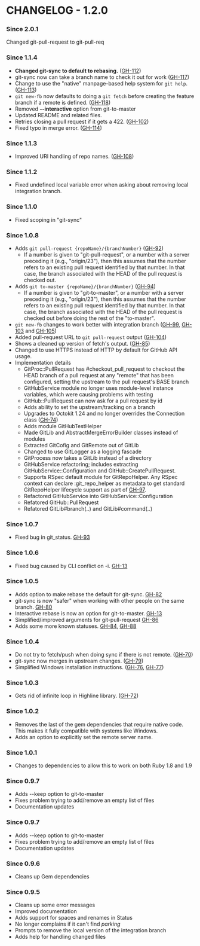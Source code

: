 # CHANGELOG - 1.2.0 #

### Since 2.0.1 ###

Changed git-pull-request to git-pull-req

### Since 1.1.4 ###

* **Changed git-sync to default to rebasing.** ([GH-112](https://github.com/jdigger/git-process/issues/112))
* git-sync now can take a branch name to check it out for work ([GH-117](https://github.com/jdigger/git-process/issues/117))
* Change to use the "native" manpage-based help system for `git help`.
  ([GH-113](https://github.com/jdigger/git-process/issues/113))
* `git new-fb` now defaults to doing a `git fetch` before creating the feature branch if a remote is defined.
  ([GH-118](https://github.com/jdigger/git-process/issues/118))
* Removed **--interactive** option from git-to-master
* Updated README and related files.
* Retries closing a pull request if it gets a 422. ([GH-102](https://github.com/jdigger/git-process/issues/102))
* Fixed typo in merge error. ([GH-114](https://github.com/jdigger/git-process/issues/114))

### Since 1.1.3 ###

* Improved URI handling of repo names. ([GH-108](https://github.com/jdigger/git-process/issues/108))

### Since 1.1.2 ###

* Fixed undefined local variable error when asking about removing local integration branch.

### Since 1.1.0 ###

* Fixed scoping in "git-sync"

### Since 1.0.8 ###

* Adds `git pull-request {repoName}/{branchNumber}` ([GH-92](https://github.com/jdigger/git-process/issues/92))
    * If a number is given to "git-pull-request", or a number with a server preceding it (e.g., "origin/23"), then
      this assumes that the number refers to an existing pull request identified by that number. In that case, the
      branch associated with the HEAD of the pull request is checked out.
* Adds `git to-master {repoName}/{branchNumber}` ([GH-94](https://github.com/jdigger/git-process/issues/94))
    * If a number is given to "git-to-master", or a number with a server preceding it (e.g., "origin/23"), then
      this assumes that the number refers to an existing pull request identified by that number. In that case, the
      branch associated with the HEAD of the pull request is checked out before doing the rest of the "to-master".
* `git new-fb` changes to work better with integration branch ([GH-99](https://github.com/jdigger/git-process/issues/99),
  [GH-103](https://github.com/jdigger/git-process/issues/103) and [GH-105](https://github.com/jdigger/git-process/issues/105))
* Added pull-request URL to `git pull-request` output ([GH-104](https://github.com/jdigger/git-process/issues/104))
* Shows a cleaned up version of fetch's output. ([GH-85](https://github.com/jdigger/git-process/issues/85))
* Changed to use HTTPS instead of HTTP by default for GitHub API usage.
* Implementation details
    * GitProc::PullRequest has #checkout_pull_request to checkout the HEAD branch of a pull request at any "remote"
      that has been configured, setting the upstream to the pull request's BASE branch
    * GitHubService module no longer uses module-level instance variables, which were causing problems with testing
    * GitHub::PullRequest can now ask for a pull request by id
    * Adds ability to set the upstream/tracking on a branch
    * Upgrades to Octokit 1.24 and no longer overrides the Connection class
      ([GH-74](https://github.com/jdigger/git-process/issues/74))
    * Adds module GitHubTestHelper
    * Made GitLib and AbstractMergeErrorBuilder classes instead of modules
    * Extracted GitCofig and GitRemote out of GitLib
    * Changed to use GitLogger as a logging fascade
    * GitProcess now takes a GitLib instead of a directory
    * GitHubService refactoring; includes extracting GitHubService::Configuration and GitHub::CreatePullRequest.
    * Supports RSpec default module for GitRepoHelper. Any RSpec context can declare :git_repo_helper as metadata to get
      standard GitRepoHelper lifecycle support as part of [GH-97](https://github.com/jdigger/git-process/issues/97).
    * Refactored GitHubService into GitHubService::Configuration
    * Refatored GitHub::PullRequest
    * Refatored GitLib#branch(..) and GitLib#command(..)

### Since 1.0.7 ###

* Fixed bug in git_status. [GH-93](https://github.com/jdigger/git-process/issues/93)

### Since 1.0.6 ###

* Fixed bug caused by CLI conflict on -i. [GH-13](https://github.com/jdigger/git-process/issues/13)

### Since 1.0.5 ###

* Adds option to make rebase the default for git-sync. [GH-82](https://github.com/jdigger/git-process/issues/82)
* git-sync is now "safer" when working with other people on the same branch. [GH-80](https://github.com/jdigger/git-process/issues/80)
* Interactive rebase is now an option for git-to-master. [GH-13](https://github.com/jdigger/git-process/issues/13)
* Simplified/improved arguments for git-pull-request [GH-86](https://github.com/jdigger/git-process/issues/86)
* Adds some more known statuses. [GH-84](https://github.com/jdigger/git-process/issues/84), [GH-88](https://github.com/jdigger/git-process/issues/88)

### Since 1.0.4 ###

* Do not try to fetch/push when doing sync if there is not remote. ([GH-70](https://github.com/jdigger/git-process/issues/70))
* git-sync now merges in upstream changes. ([GH-79](https://github.com/jdigger/git-process/issues/79))
* Simplified Windows installation instructions. ([GH-76](https://github.com/jdigger/git-process/issues/76),
  [GH-77](https://github.com/jdigger/git-process/issues/77))

### Since 1.0.3 ###

* Gets rid of infinite loop in Highline library. ([GH-72](https://github.com/jdigger/git-process/issues/72))

### Since 1.0.2 ###

* Removes the last of the gem dependencies that require native code. This makes it fully compatible
  with systems like Windows.
* Adds an option to explicitly set the remote server name.

### Since 1.0.1 ###

* Changes to dependencies to allow this to work on both Ruby 1.8 and 1.9

### Since 0.9.7 ###

* Adds --keep option to git-to-master
* Fixes problem trying to add/remove an empty list of files
* Documentation updates

### Since 0.9.7 ###

* Adds --keep option to git-to-master
* Fixes problem trying to add/remove an empty list of files
* Documentation updates

### Since 0.9.6 ###

* Cleans up Gem dependencies

### Since 0.9.5 ###

* Cleans up some error messages
* Improved documentation
* Adds support for spaces and renames in Status
* No longer complains if it can't find _parking_
* Prompts to remove the local version of the integration branch
* Adds help for handling changed files
